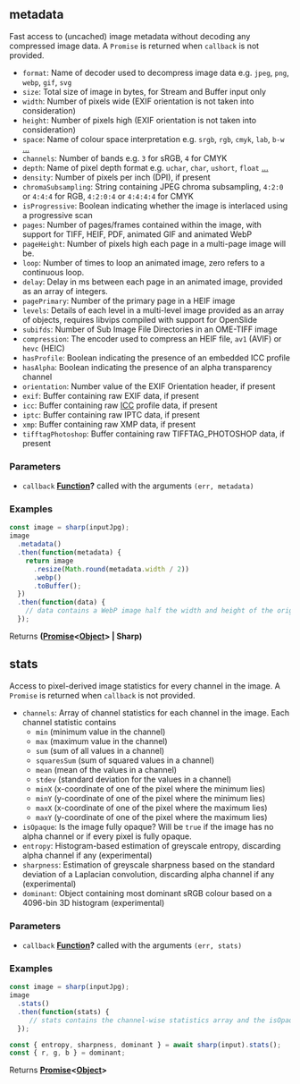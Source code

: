 <!-- Generated by documentation.js. Update this documentation by updating the source code. -->

## metadata

Fast access to (uncached) image metadata without decoding any compressed image data.
A `Promise` is returned when `callback` is not provided.

*   `format`: Name of decoder used to decompress image data e.g. `jpeg`, `png`, `webp`, `gif`, `svg`
*   `size`: Total size of image in bytes, for Stream and Buffer input only
*   `width`: Number of pixels wide (EXIF orientation is not taken into consideration)
*   `height`: Number of pixels high (EXIF orientation is not taken into consideration)
*   `space`: Name of colour space interpretation e.g. `srgb`, `rgb`, `cmyk`, `lab`, `b-w` [...][1]
*   `channels`: Number of bands e.g. `3` for sRGB, `4` for CMYK
*   `depth`: Name of pixel depth format e.g. `uchar`, `char`, `ushort`, `float` [...][2]
*   `density`: Number of pixels per inch (DPI), if present
*   `chromaSubsampling`: String containing JPEG chroma subsampling, `4:2:0` or `4:4:4` for RGB, `4:2:0:4` or `4:4:4:4` for CMYK
*   `isProgressive`: Boolean indicating whether the image is interlaced using a progressive scan
*   `pages`: Number of pages/frames contained within the image, with support for TIFF, HEIF, PDF, animated GIF and animated WebP
*   `pageHeight`: Number of pixels high each page in a multi-page image will be.
*   `loop`: Number of times to loop an animated image, zero refers to a continuous loop.
*   `delay`: Delay in ms between each page in an animated image, provided as an array of integers.
*   `pagePrimary`: Number of the primary page in a HEIF image
*   `levels`: Details of each level in a multi-level image provided as an array of objects, requires libvips compiled with support for OpenSlide
*   `subifds`: Number of Sub Image File Directories in an OME-TIFF image
*   `compression`: The encoder used to compress an HEIF file, `av1` (AVIF) or `hevc` (HEIC)
*   `hasProfile`: Boolean indicating the presence of an embedded ICC profile
*   `hasAlpha`: Boolean indicating the presence of an alpha transparency channel
*   `orientation`: Number value of the EXIF Orientation header, if present
*   `exif`: Buffer containing raw EXIF data, if present
*   `icc`: Buffer containing raw [ICC][3] profile data, if present
*   `iptc`: Buffer containing raw IPTC data, if present
*   `xmp`: Buffer containing raw XMP data, if present
*   `tifftagPhotoshop`: Buffer containing raw TIFFTAG_PHOTOSHOP data, if present

### Parameters

*   `callback` **[Function][4]?** called with the arguments `(err, metadata)`

### Examples

```javascript
const image = sharp(inputJpg);
image
  .metadata()
  .then(function(metadata) {
    return image
      .resize(Math.round(metadata.width / 2))
      .webp()
      .toBuffer();
  })
  .then(function(data) {
    // data contains a WebP image half the width and height of the original JPEG
  });
```

Returns **([Promise][5]<[Object][6]> | Sharp)** 

## stats

Access to pixel-derived image statistics for every channel in the image.
A `Promise` is returned when `callback` is not provided.

*   `channels`: Array of channel statistics for each channel in the image. Each channel statistic contains
    *   `min` (minimum value in the channel)
    *   `max` (maximum value in the channel)
    *   `sum` (sum of all values in a channel)
    *   `squaresSum` (sum of squared values in a channel)
    *   `mean` (mean of the values in a channel)
    *   `stdev` (standard deviation for the values in a channel)
    *   `minX` (x-coordinate of one of the pixel where the minimum lies)
    *   `minY` (y-coordinate of one of the pixel where the minimum lies)
    *   `maxX` (x-coordinate of one of the pixel where the maximum lies)
    *   `maxY` (y-coordinate of one of the pixel where the maximum lies)
*   `isOpaque`: Is the image fully opaque? Will be `true` if the image has no alpha channel or if every pixel is fully opaque.
*   `entropy`: Histogram-based estimation of greyscale entropy, discarding alpha channel if any (experimental)
*   `sharpness`: Estimation of greyscale sharpness based on the standard deviation of a Laplacian convolution, discarding alpha channel if any (experimental)
*   `dominant`: Object containing most dominant sRGB colour based on a 4096-bin 3D histogram (experimental)

### Parameters

*   `callback` **[Function][4]?** called with the arguments `(err, stats)`

### Examples

```javascript
const image = sharp(inputJpg);
image
  .stats()
  .then(function(stats) {
     // stats contains the channel-wise statistics array and the isOpaque value
  });
```

```javascript
const { entropy, sharpness, dominant } = await sharp(input).stats();
const { r, g, b } = dominant;
```

Returns **[Promise][5]<[Object][6]>** 

[1]: https://libvips.github.io/libvips/API/current/VipsImage.html#VipsInterpretation

[2]: https://libvips.github.io/libvips/API/current/VipsImage.html#VipsBandFormat

[3]: https://www.npmjs.com/package/icc

[4]: https://developer.mozilla.org/docs/Web/JavaScript/Reference/Statements/function

[5]: https://developer.mozilla.org/docs/Web/JavaScript/Reference/Global_Objects/Promise

[6]: https://developer.mozilla.org/docs/Web/JavaScript/Reference/Global_Objects/Object
